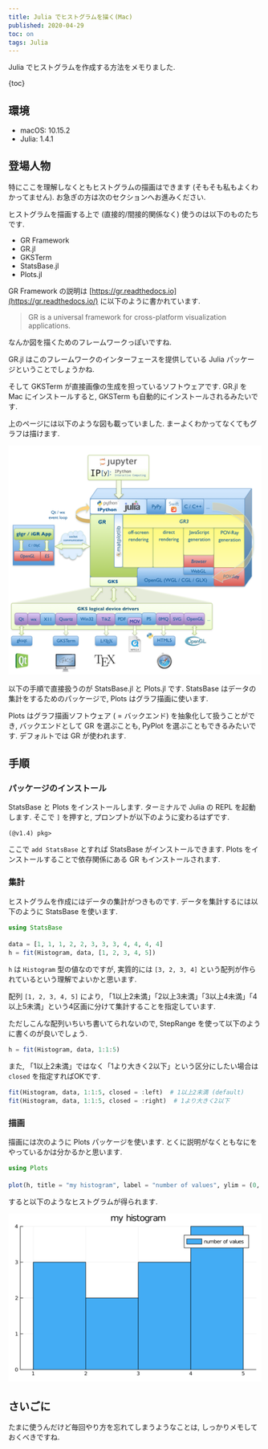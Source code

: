 ```yaml
---
title: Julia でヒストグラムを描く(Mac)
published: 2020-04-29
toc: on
tags: Julia
---
```


Julia でヒストグラムを作成する方法をメモりました.

<!--more-->

{toc}

## 環境

- macOS: 10.15.2
- Julia: 1.4.1

## 登場人物

特にここを理解しなくともヒストグラムの描画はできます (そもそも私もよくわかってません). お急ぎの方は次のセクションへお進みください.

ヒストグラムを描画する上で (直接的/間接的関係なく) 使うのは以下のものたちです.

- GR Framework
- GR.jl
- GKSTerm
- StatsBase.jl
- Plots.jl

GR Framework の説明は [https://gr.readthedocs.io](https://gr.readthedocs.io/) に以下のように書かれています.

> GR is a universal framework for cross-platform visualization applications.

なんか図を描くためのフレームワークっぽいですね.

GR.jl はこのフレームワークのインターフェースを提供している Julia パッケージということでしょうかね.

そして GKSTerm が直接画像の生成を担っているソフトウェアです. GR.jl を Mac にインストールすると, GKSTerm も自動的にインストールされるみたいです.

上のページには以下のような図も載っていました. まーよくわかってなくてもグラフは描けます.

![](/images/gr_framework.png)


以下の手順で直接扱うのが StatsBase.jl と Plots.jl です. StatsBase はデータの集計をするためのパッケージで, Plots はグラフ描画に使います.

Plots はグラフ描画ソフトウェア ( = バックエンド) を抽象化して扱うことができ, バックエンドとして GR を選ぶことも, PyPlot を選ぶこともできるみたいです. デフォルトでは GR が使われます.

## 手順

### パッケージのインストール

StatsBase と Plots をインストールします. ターミナルで Julia の REPL を起動します. そこで `]` を押すと, プロンプトが以下のように変わるはずです.

```
(@v1.4) pkg>
```

ここで `add StatsBase` とすれば StatsBase がインストールできます. Plots をインストールすることで依存関係にある GR もインストールされます.

### 集計

ヒストグラムを作成にはデータの集計がつきものです. データを集計するには以下のように StatsBase を使います.

```julia
using StatsBase

data = [1, 1, 1, 2, 2, 3, 3, 3, 4, 4, 4, 4]
h = fit(Histogram, data, [1, 2, 3, 4, 5])
```

`h` は `Histogram` 型の値なのですが, 実質的には `[3, 2, 3, 4]` という配列が作られているという理解でよいかと思います.

配列 `[1, 2, 3, 4, 5]` により, 「1以上2未満」「2以上3未満」「3以上4未満」「4以上5未満」という4区画に分けて集計することを指定しています.

ただしこんな配列いちいち書いてられないので, StepRange を使って以下のように書くのが良いでしょう.

```julia
h = fit(Histogram, data, 1:1:5)
```

また, 「1以上2未満」ではなく「1より大きく2以下」という区分にしたい場合は `closed` を指定すればOKです.

```julia
fit(Histogram, data, 1:1:5, closed = :left)  # 1以上2未満 (default)
fit(Histogram, data, 1:1:5, closed = :right)  # 1より大きく2以下
```

### 描画

描画には次のように Plots パッケージを使います. とくに説明がなくともなにをやっているかは分かるかと思います.

```julia
using Plots

plot(h, title = "my histogram", label = "number of values", ylim = (0, 4))
```

すると以下のようなヒストグラムが得られます.

![](/images/my_histogram.png)

## さいごに

たまに使うんだけど毎回やり方を忘れてしまうようなことは, しっかりメモしておくべきですね.
